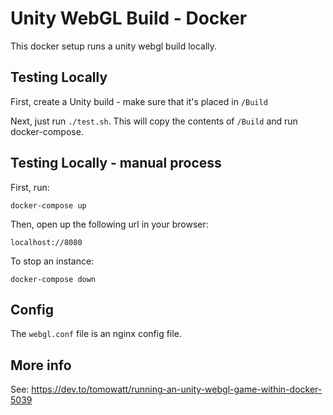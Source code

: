 # Unity WebGL Build - Docker

This docker setup runs a unity webgl build locally.

## Testing Locally

First, create a Unity build - make sure that it's placed in `/Build`

Next, just run `./test.sh`. This will copy the contents of `/Build` and run
docker-compose.

## Testing Locally - manual process

First, run:

```
docker-compose up
```

Then, open up the following url in your browser:

```
localhost://8080
```

To stop an instance:

```
docker-compose down
```

## Config

The `webgl.conf` file is an nginx config file.

## More info

See: https://dev.to/tomowatt/running-an-unity-webgl-game-within-docker-5039

